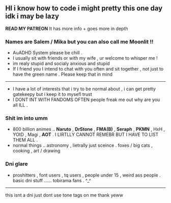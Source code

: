 ## HI i know how to code i might pretty this one day idk i may be lazy

**READ MY PATREON** It has more info + goes more in depth


### Names are Salem / Mika but you can also call me Moonlit !! 
- AuADHD System please be chill .
- I usually sit with friends or with my wife , ur welcome to whisper me !
- im realy stupid and socialy anxious and stupid
- If I friend you I intend to chat with you often and sit together , not just to have the green name . Please keep that in mind
---
- I have a lot of interests that i try to be normal about , i can get pretty gatekeepy but i keep it to mysefl trust
- I DONT INT WITH FANDOMS OFTEN people freak me out why are you all ILL .

### Shit im into umm
- 800 billion animes .. **Naruto** , **DrStone** , **FMA(B)** , **Seraph** , **PKMN** , HxH , YOtD , Magi , **AOT** . I LIRTLLY CANNOT REMEBR BUT I HAVE TO LIST THEM ALL .
- normal things .. astronomy , lietrally just sceince . foxes / big cats , cooking , art / drawing

### Dni glare
- proshitters , font users , tq users , people under 15 , weird ass people . basic dni stuff ...... tobirama fans . ^_^
---
this isnt a dni just dont use tone tags on me thank yeww
